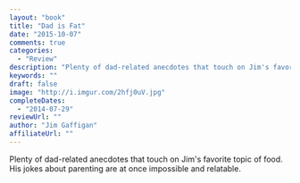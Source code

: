 ```yaml
---
layout: "book"
title: "Dad is Fat"
date: "2015-10-07"
comments: true
categories:
  - "Review"
description: "Plenty of dad-related anecdotes that touch on Jim's favorite topic of food.  His jokes about parenting are at once impossible and relatable."
keywords: ""
draft: false
image: "http://i.imgur.com/2hfj0uV.jpg"
completeDates:
  - "2014-07-29"
reviewUrl: ""
author: "Jim Gaffigan"
affiliateUrl: ""
---
```


Plenty of dad-related anecdotes that touch on Jim's favorite topic of food.  His jokes about parenting are at once impossible and relatable.
